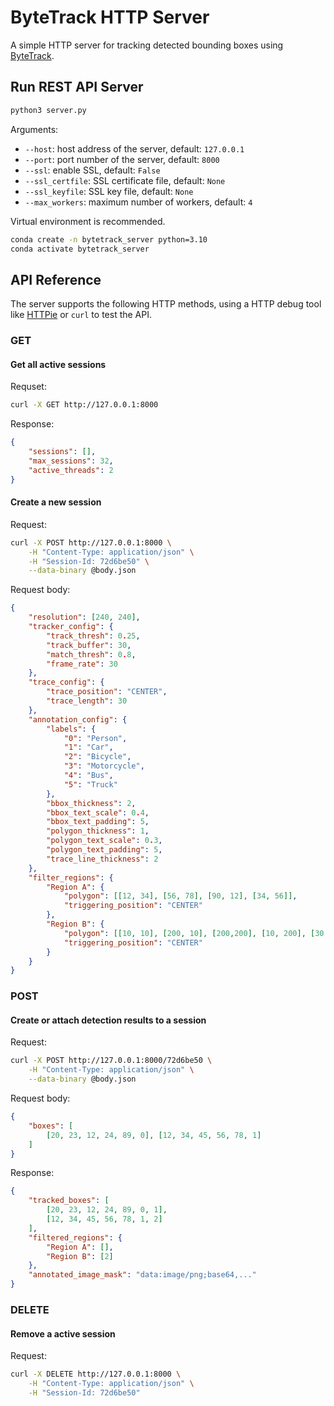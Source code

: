# ByteTrack HTTP Server

A simple HTTP server for tracking detected bounding boxes using [ByteTrack](https://github.com/ifzhang/ByteTrack).

## Run REST API Server

```sh
python3 server.py
```

Arguments:

- `--host`: host address of the server, default: `127.0.0.1`
- `--port`: port number of the server, default: `8000`
- `--ssl`: enable SSL, default: `False`
- `--ssl_certfile`: SSL certificate file, default: `None`
- `--ssl_keyfile`: SSL key file, default: `None`
- `--max_workers`: maximum number of workers, default: `4`

Virtual environment is recommended.

```sh
conda create -n bytetrack_server python=3.10
conda activate bytetrack_server
```

## API Reference

The server supports the following HTTP methods, using a HTTP debug tool like [HTTPie](https://httpie.io/app) or `curl` to test the API.

### GET

#### Get all active sessions

Requset:

```sh
curl -X GET http://127.0.0.1:8000
```

Response:

```json
{
    "sessions": [],
    "max_sessions": 32,
    "active_threads": 2
}
```

#### Create a new session

Request:

```sh
curl -X POST http://127.0.0.1:8000 \
    -H "Content-Type: application/json" \
    -H "Session-Id: 72d6be50" \
    --data-binary @body.json
```

Request body:

```json
{
    "resolution": [240, 240],
    "tracker_config": {
        "track_thresh": 0.25,
        "track_buffer": 30,
        "match_thresh": 0.8,
        "frame_rate": 30
    },
    "trace_config": {
        "trace_position": "CENTER",
        "trace_length": 30
    },
    "annotation_config": {
        "labels": {
            "0": "Person",
            "1": "Car",
            "2": "Bicycle",
            "3": "Motorcycle",
            "4": "Bus",
            "5": "Truck"
        },
        "bbox_thickness": 2,
        "bbox_text_scale": 0.4,
        "bbox_text_padding": 5,
        "polygon_thickness": 1,
        "polygon_text_scale": 0.3,
        "polygon_text_padding": 5,
        "trace_line_thickness": 2
    },
    "filter_regions": {
        "Region A": {
            "polygon": [[12, 34], [56, 78], [90, 12], [34, 56]],
            "triggering_position": "CENTER"
        },
        "Region B": {
            "polygon": [[10, 10], [200, 10], [200,200], [10, 200], [30, 30]],
            "triggering_position": "CENTER"
        }
    }
}
```


### POST

#### Create or attach detection results to a session

Request:

```sh
curl -X POST http://127.0.0.1:8000/72d6be50 \
    -H "Content-Type: application/json" \
    --data-binary @body.json
```

Request body:

```json
{
    "boxes": [
        [20, 23, 12, 24, 89, 0], [12, 34, 45, 56, 78, 1]
    ]
}
```

Response:

```json
{
    "tracked_boxes": [
        [20, 23, 12, 24, 89, 0, 1],
        [12, 34, 45, 56, 78, 1, 2]
    ],
    "filtered_regions": {
        "Region A": [],
        "Region B": [2]
    },
    "annotated_image_mask": "data:image/png;base64,..."
}
```

### DELETE

#### Remove a active session

Request:

```sh
curl -X DELETE http://127.0.0.1:8000 \
    -H "Content-Type: application/json" \
    -H "Session-Id: 72d6be50"
```
